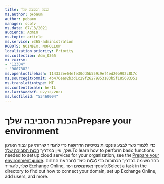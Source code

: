 ```yaml
---
title: הכנת הסביבה שלך
ms.author: pebaum
author: pebaum
manager: scotv
ms.date: 07/13/2021
audience: Admin
ms.topic: article
ms.service: o365-administration
ROBOTS: NOINDEX, NOFOLLOW
localization_priority: Priority
ms.collection: Adm_O365
ms.custom:
- "12304"
- "9007382"
ms.openlocfilehash: 114333ee64efe30dd5b559c9ef4ed20b902c817c
ms.sourcegitcommit: 4b476ea92b3d1c29f26279853183b5f185683051
ms.translationtype: MT
ms.contentlocale: he-IL
ms.lasthandoff: 07/13/2021
ms.locfileid: "53460004"
---
```

# <a name="prepare-your-environment"></a><span data-ttu-id="12765-102">הכנת הסביבה שלך</span><span class="sxs-lookup"><span data-stu-id="12765-102">Prepare your environment</span></span>

<span data-ttu-id="12765-103">כדי ללמוד כיצד לבצע פונקציות בסיסיות הדרושות כדי להגדיר שירותי ענן עבור הארגון שלך, עיין במדריך [הכנת הסביבה שלך](https://admin.microsoft.com/adminportal/home#/modernonboarding/prepareyourenvironment).</span><span class="sxs-lookup"><span data-stu-id="12765-103">To learn how to perform basic functions needed to set up cloud services for your organization, see the [Prepare your environment guide](https://admin.microsoft.com/adminportal/home#/modernonboarding/prepareyourenvironment).</span></span> <span data-ttu-id="12765-104">בחר משימה במדריך הכתובות כדי לגלות כיצד לחבר את התחום שלך, להגדיר Exchange Online, להוסיף משתמשים ועוד.</span><span class="sxs-lookup"><span data-stu-id="12765-104">Select a task in the directory to find out how to connect your domain, set up Exchange Online, add users, and more.</span></span>     